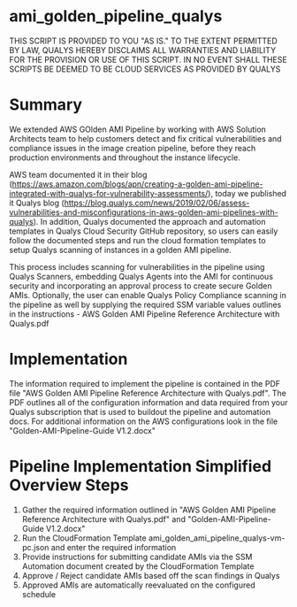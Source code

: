 # ami_golden_pipeline_qualys

THIS SCRIPT IS PROVIDED TO YOU "AS IS." TO THE EXTENT PERMITTED BY LAW, QUALYS HEREBY DISCLAIMS ALL WARRANTIES AND LIABILITY FOR THE PROVISION OR USE OF THIS SCRIPT. IN NO EVENT SHALL THESE SCRIPTS BE DEEMED TO BE CLOUD SERVICES AS PROVIDED BY QUALYS

# Summary
We extended AWS GOlden AMI Pipeline by working with AWS Solution Architects team to help customers detect and fix critical vulnerabilities and compliance issues in the image creation pipeline, before they reach production environments and throughout the instance lifecycle.

AWS team documented it in their blog (https://aws.amazon.com/blogs/apn/creating-a-golden-ami-pipeline-integrated-with-qualys-for-vulnerability-assessments/), today we published it Qualys blog (https://blog.qualys.com/news/2019/02/06/assess-vulnerabilities-and-misconfigurations-in-aws-golden-ami-pipelines-with-qualys). 
In addition, Qualys documented the approach and automation templates in Qualys Cloud Security GitHub repository, so users can easily follow the documented steps and run the cloud formation templates to setup Qualys scanning of instances in a golden AMI pipeline. 

This process includes scanning for vulnerabilities in the pipeline using Qualys Scanners, embedding Qualys Agents into the AMI for continuous security and incorporating an approval process to create secure Golden AMIs. Optionally, the user can enable Qualys Policy Compliance scanning in the pipeline as well by supplying the required SSM variable values outlines in the instructions - AWS Golden AMI Pipeline Reference Architecture with Qualys.pdf

# Implementation
The information required to implement the pipeline is contained in the PDF file "AWS Golden AMI Pipeline Reference Architecture with Qualys.pdf". The PDF outlines all of the configuration information and data required from your Qualys subscription that is used to buildout the pipeline and automation docs. For additional information on the AWS configurations look in the file "Golden-AMI-Pipeline-Guide V1.2.docx"

# Pipeline Implementation Simplified Overview Steps
1. Gather the required information outlined in "AWS Golden AMI Pipeline Reference Architecture with Qualys.pdf" and "Golden-AMI-Pipeline-Guide V1.2.docx"
2. Run the CloudFormation Template ami_golden_ami_pipeline_qualys-vm-pc.json and enter the required information 
3. Provide instructions for submitting candidate AMIs via the SSM Automation document created by the CloudFormation Template
4. Approve / Reject candidate AMIs based off the scan findings in Qualys
5. Approved AMIs are automatically reevaluated on the configured schedule
